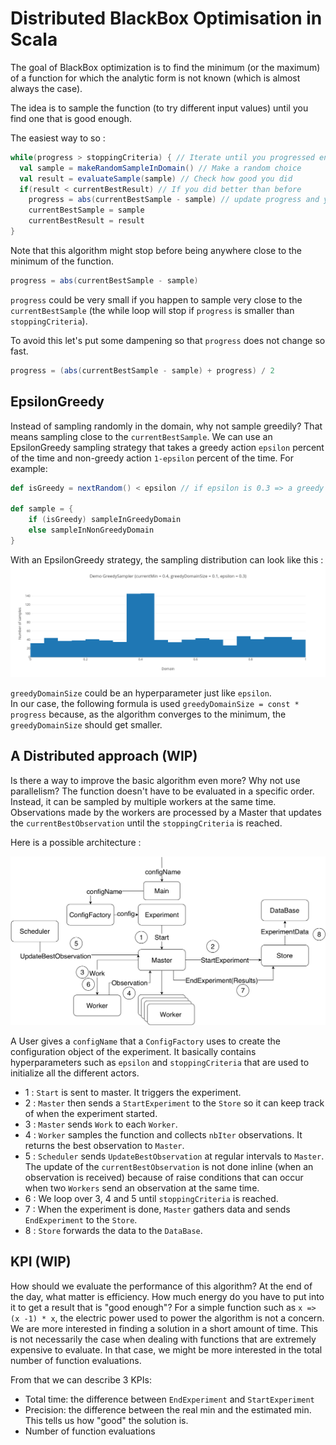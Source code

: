 # Distributed BlackBox Optimisation in Scala 

The goal of BlackBox optimization is to find the minimum (or the maximum) of a function
for which the analytic form is not known (which is almost always the case).

The idea is to sample the function (to try different input values) until you find one that is good enough. 

The easiest way to so : 
```scala
while(progress > stoppingCriteria) { // Iterate until you progressed enough 
  val sample = makeRandomSampleInDomain() // Make a random choice 
  val result = evaluateSample(sample) // Check how good you did
  if(result < currentBestResult) // If you did better than before 
    progress = abs(currentBestSample - sample) // update progress and your current best choice 
    currentBestSample = sample
    currentBestResult = result
}
```

Note that this algorithm might stop before being anywhere close to the minimum of the function. 

```scala
progress = abs(currentBestSample - sample)
```
`progress` could be very small if you happen to sample very close to the `currentBestSample` 
(the while loop will stop if `progress` is smaller than `stoppingCriteria`).

To avoid this let's put some dampening so that `progress` does not change so fast. 
```scala
progress = (abs(currentBestSample - sample) + progress) / 2
```

## EpsilonGreedy 
Instead of sampling randomly in the domain, why not sample greedily? 
That means sampling close to the `currentBestSample`. 
We can use an EpsilonGreedy sampling strategy that takes a greedy action `epsilon` percent of the time and non-greedy action `1-epsilon` percent of the time. For example: 

```scala
def isGreedy = nextRandom() < epsilon // if epsilon is 0.3 => a greedy sample will be taken 30% of the time. 

def sample = {
    if (isGreedy) sampleInGreedyDomain
    else sampleInNonGreedyDomain
}
```

With an EpsilonGreedy strategy, the sampling distribution can look like this : 
![alt text](plotGreedySampler.png)

`greedyDomainSize` could be an hyperparameter just like `epsilon`.  
In our case, the following formula is used  `greedyDomainSize = const * progress` because, as the algorithm converges
 to the minimum, the `greedyDomainSize` should get smaller. 

## A Distributed approach (WIP)

Is there a way to improve the basic algorithm even more? 
Why not use parallelism? The function doesn't have to be evaluated in a specific order. 
Instead, it can be sampled by multiple workers at the same time. Observations made by the workers 
are processed by a Master that updates the `currentBestObservation` until the `stoppingCriteria` is reached. 

Here is a possible architecture : 

![alt text](architecture.png)

A User gives a `configName` that a `ConfigFactory` uses to create the configuration object of the experiment. 
It basically contains hyperparameters such as `epsilon` and `stoppingCriteria` that are used to initialize all the different actors. 

- 1 : `Start` is sent to master. It triggers the experiment. 
- 2 : `Master` then sends a `StartExperiment` to the `Store` so it can keep track of when the experiment started. 
- 3 :  `Master` sends `Work` to each `Worker`. 
- 4 : `Worker` samples the function and collects `nbIter` observations. 
It returns the best observation to `Master`. 
- 5 : `Scheduler` sends `UpdateBestObservation` at regular intervals to `Master`. 
The update of the `currentBestObservation` is not done inline (when an observation is received)
because of raise conditions that can occur when two `Workers` send an observation at the same time. 
- 6 : We loop over 3, 4 and 5 until `stoppingCriteria` is reached. 
- 7 : When the experiment is done, `Master` gathers data and sends `EndExperiment` to the `Store`. 
- 8 : `Store` forwards the data to the `DataBase`. 


## KPI (WIP)

How should we evaluate the performance of this algorithm? 
At the end of the day, what matter is efficiency. 
How much energy do you have to put into it to get a result that 
is "good enough"?
For a simple function such as `x => (x -1) * x`, the electric power used to power the algorithm is not a concern. 
We are more interested in finding a solution in a short amount of time.
This is not necessarily the case when dealing with functions that are extremely expensive to evaluate. 
In that case, we might be more interested in the total number of function evaluations. 

From that we can describe 3 KPIs: 
- Total time: the difference between `EndExperiment` and `StartExperiment`
- Precision: the difference between the real min and the estimated min. 
This tells us how "good" the solution is.  
- Number of function evaluations 
  



